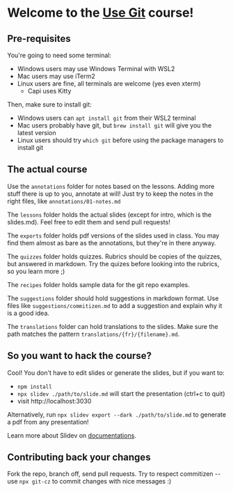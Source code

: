 # Welcome to the [Use Git](https://github.com/barraponto/usegit) course!

## Pre-requisites

You're going to need some terminal:

- Windows users may use Windows Terminal with WSL2 
- Mac users may use iTerm2
- Linux users are fine, all terminals are welcome (yes even xterm)
    - Capi uses Kitty

Then, make sure to install git:

- Windows users can `apt install git` from their WSL2 terminal
- Mac users probably have git, but `brew install git` will give you the latest version
- Linux users should try `which git` before using the package managers to install git

## The actual course

Use the `annotations` folder for notes based on the lessons.
Adding more stuff there is up to you, annotate at will!
Just try to keep the notes in the right files, like `annotations/01-notes.md`

The `lessons` folder holds the actual slides (except for intro, which is the slides.md).
Feel free to edit them and send pull requests!

The `exports` folder holds pdf versions of the slides used in class.
You may find them almost as bare as the annotations, but they're in there anyway.

The `quizzes` folder holds quizzes.
Rubrics should be copies of the quizzes, but answered in markdown.
Try the quizes before looking into the rubrics, so you learn more ;)

The `recipes` folder holds sample data for the git repo examples.

The `suggestions` folder should hold suggestions in markdown format.
Use files like `suggestions/commitizen.md` to add a suggestion and explain why it is a good idea.

The `translations` folder can hold translations to the slides.
Make sure the path matches the pattern `translations/{fr}/{filename}.md`.

## So you want to hack the course?

Cool! You don't have to edit slides or generate the slides, but if you want to:

- `npm install`
- `npx slidev ./path/to/slide.md` will start the presentation (ctrl+c to quit)
- visit http://localhost:3030

Alternatively, run `npx slidev export --dark ./path/to/slide.md` to generate a pdf from any presentation!

Learn more about Slidev on [documentations](https://sli.dev/).

## Contributing back your changes

Fork the repo, branch off, send pull requests.
Try to respect commitizen -- use `npx git-cz` to commit changes with nice messages :)
